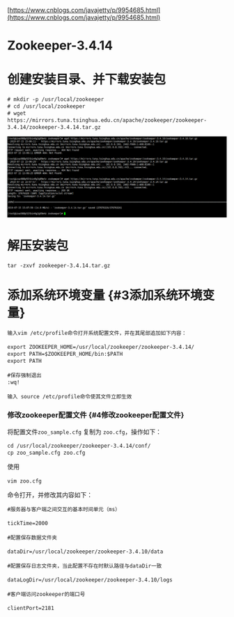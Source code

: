 [https://www.cnblogs.com/javajetty/p/9954685.html](https://www.cnblogs.com/javajetty/p/9954685.html)

# Zookeeper-3.4.14

# 创建安装目录、并下载安装包

```
# mkdir -p /usr/local/zookeeper
# cd /usr/local/zookeeper
# wget https://mirrors.tuna.tsinghua.edu.cn/apache/zookeeper/zookeeper-3.4.14/zookeeper-3.4.14.tar.gz
```

![](/assets/微信截图_20190715150826.png)

# 解压安装包

```
tar -zxvf zookeeper-3.4.14.tar.gz
```

# 添加系统环境变量 {#3添加系统环境变量}

```
输入vim /etc/profile命令打开系统配置文件，并在其尾部追加如下内容：

export ZOOKEEPER_HOME=/usr/local/zookeeper/zookeeper-3.4.14/
export PATH=$ZOOKEEPER_HOME/bin:$PATH
export PATH

#保存强制退出
:wq!

输入 source /etc/profile命令使其文件立即生效
```

### 修改zookeeper配置文件 {#4修改zookeeper配置文件}

将配置文件`zoo_sample.cfg` 复制为 `zoo.cfg`，操作如下：

```
cd /usr/local/zookeeper/zookeeper-3.4.14/conf/
cp zoo_sample.cfg zoo.cfg
```

使用

`vim zoo.cfg`

命令打开，并修改其内容如下：

```
#服务器与客户端之间交互的基本时间单元（ms）

tickTime=2000

#配置保存数据文件夹

dataDir=/usr/local/zookeeper/zookeeper-3.4.10/data

#配置保存日志文件夹，当此配置不存在时默认路径与dataDir一致

dataLogDir=/usr/local/zookeeper/zookeeper-3.4.10/logs

#客户端访问zookeeper的端口号

clientPort=2181
```



